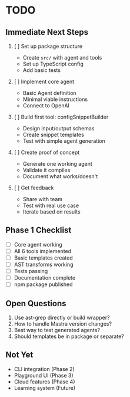 # TODO

## Immediate Next Steps

1. [ ] Set up package structure
   - Create `src/` with agent and tools
   - Set up TypeScript config
   - Add basic tests

2. [ ] Implement core agent
   - Basic Agent definition
   - Minimal viable instructions
   - Connect to OpenAI

3. [ ] Build first tool: configSnippetBuilder
   - Design input/output schemas
   - Create snippet templates
   - Test with simple agent generation

4. [ ] Create proof of concept
   - Generate one working agent
   - Validate it compiles
   - Document what works/doesn't

5. [ ] Get feedback
   - Share with team
   - Test with real use case
   - Iterate based on results

## Phase 1 Checklist

- [ ] Core agent working
- [ ] All 6 tools implemented
- [ ] Basic templates created
- [ ] AST transforms working
- [ ] Tests passing
- [ ] Documentation complete
- [ ] npm package published

## Open Questions

1. Use ast-grep directly or build wrapper?
2. How to handle Mastra version changes?
3. Best way to test generated agents?
4. Should templates be in package or separate?

## Not Yet

- CLI integration (Phase 2)
- Playground UI (Phase 3)  
- Cloud features (Phase 4)
- Learning system (Future)